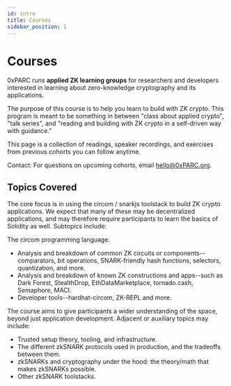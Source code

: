 ```yaml
---
id: intro
title: Courses
sidebar_position: 1
---
```


# Courses
0xPARC runs **applied ZK learning groups** for researchers and developers interested in learning about zero-knowledge cryptography and its applications.

The purpose of this course is to help you learn to build with ZK crypto. This program is meant to be something in between "class about applied crypto", "talk series", and "reading and building with ZK crypto in a self-driven way with guidance."

This page is a collection of readings, speaker recordings, and exercises from previous cohorts you can follow anytime.

Contact: For questions on upcoming cohorts, email hello@0xPARC.org.

## Topics Covered

The core focus is in using the circom / snarkjs toolstack to build ZK crypto applications. We expect that many of these may be decentralized applications, and may therefore require participants to learn the basics of Solidity as well. Subtopics include:

The circom programming language.
- Analysis and breakdown of common ZK circuits or components--comparators, bit operations, SNARK-friendly hash functions, selectors, quantization, and more.
- Analysis and breakdown of known ZK constructions and apps--such as Dark Forest, StealthDrop, EthDataMarketplace, tornado.cash, Semaphore, MACI.
- Developer tools--hardhat-circom, ZK-REPL and more.

The course aims to give participants a wider understanding of the space, beyond just application development. Adjacent or auxiliary topics may include:

- Trusted setup theory, tooling, and infrastructure.
- The different zkSNARK protocols used in production, and the tradeoffs between them.
- zkSNARKs and cryptography under the hood: the theory/math that makes zkSNARKs possible.
- Other zkSNARK toolstacks.


